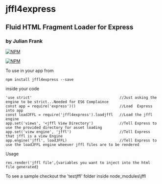 # jffl4express
## Fluid HTML Fragment Loader for Express
### by Julian Frank

[![NPM](https://nodei.co/npm/jffl4express.png?downloads=true&downloadRank=true&stars=true)](https://nodei.co/npm/jffl4express/)

[![NPM](https://nodei.co/npm-dl/jffl4express.png)](https://nodei.co/npm/jffl4express/) 

To use in your app from 
```
npm install jffl4express --save
```

inside your code

```
'use strict'                                        //Just asking the engine to be strict...Needed for ES6 Complaince
const app = require('express')()                    //Load  Express into app
const loadJFFL = require('jffl4express').loadjffl   //Load the jffl engine
app.set('views', '<jffl View Directory')            //Tell Express to use the provided directory for asset loading
app.set('view engine', 'jffl')                      //Tell Express that jffl is a view Engine
app.engine('jffl', loadJFFL)                        //Tell Express to use the loadJFFL engine wheever jffl files are to be rendered
```

Usage 

```
res.render('jffl file',{variables you want to inject into the html file generated}
```

To see a sample checkout the 'testjffl' folder inside node_modules\jffl